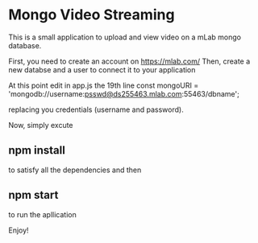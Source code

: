 # Mongo Video Streaming #
This is a small application to upload and view video on a mLab mongo database.

First, you need to create an account on https://mlab.com/
Then, create a new databse and a user to connect it to your application

At this point edit in app.js the 19th line
const mongoURI = 'mongodb://username:psswd@ds255463.mlab.com:55463/dbname';

replacing you credentials (username and password).

Now, simply excute 
## npm install 
to satisfy all the dependencies
and then
## npm start 
to run the apllication

Enjoy!
